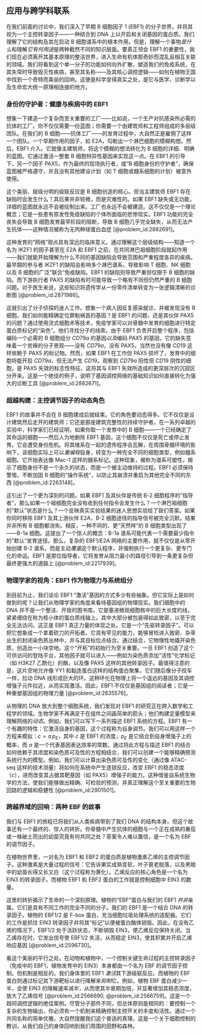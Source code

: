 ## 应用与跨学科联系

在我们前面的讨论中，我们深入了早期 B 细胞因子 1 (EBF1) 的分子世界，并将其视为一个主控转录因子——一种结合到 DNA 上以开启和关闭基因的蛋白质。我们理解了它的结构及其在启动 B 细胞谱系中的根本作用。但是，理解一个事物*是什么*和理解*它有何用途*是两种截然不同的知识层面。要真正领会 EBF1 的重要性，我们现在必须离开其基本原理的整洁世界，进入生命有机体那奇妙而混乱且相互关联的领域。我们将看到这个单一分子的功能如何向外扩散，塑造我们的免疫系统，在其失常时导致毁灭性疾病，甚至其名称——及其核心调控逻辑——如何在植物王国中找到一个奇特而美丽的回响。这便是科学变得真实之处，是它与医学、诊断学以及生命宏大统一原理相连接的地方。

### 身份的守护者：健康与疾病中的 EBF1

想象一下建造一个复杂而至关重要的工厂——比如说，一个生产对抗感染所必需的抗体的工厂。你不仅仅需要一份蓝图；你需要一个由建筑师和工程师组成的多层级团队。在我们的 B 细胞——抗体工厂——的发育过程中，大自然正是雇佣了这样一个团队。一个早期作用的因子，如 E2A，勾勒出一个淋巴细胞的模糊构想。然后，EBF1 介入。它就像主建筑师，将这个模糊的想法转化为 B 细胞的详细、明确的蓝图。它通过激活一整套 B 细胞特异性基因来实现这一点。在 EBF1 的引导下，另一个因子 PAX5，作为最终的现场执行者，或“B 细胞身份的守护者”，确保蓝图被严格遵守，并且没有其他建设计划（如 T 细胞或髓系细胞的计划）被意外使用。

这个美丽、层级分明的级联反应是 B 细胞创造的核心。但当主建筑师 EBF1 存在缺陷时会发生什么？其后果并非轻微，而是灾难性的。如果 EBF1 缺失或无功能，详细的蓝图就永远不会被绘制出来。工厂也永远不会被建造。这不仅仅是一个理论概念；它是一些患有原发性免疫缺陷的个体所面临的悲惨现实。EBF1 功能的完全丧失会导致 B 细胞发育最早阶段的阻断，导致 B 细胞几乎完全缺失，从而无法产生抗体——这种情况被称为无丙种球蛋白血症 [@problem_id:2882691]。

这种发育的“网络”观点具有深远的临床意义。通过理解这个层级结构——知道一个名为 IKZF1 的因子甚至在 E2A 和 EBF1 之前，在共同淋巴祖细胞阶段就起作用——我们就能开始理解为什么不同的基因缺陷会导致范围和严重程度各异的疾病。最早期的参与者 IKZF1 的缺陷会影响多个淋巴谱系，导致影响 T 细胞、NK 细胞以及 B 细胞的广泛“联合”免疫缺陷。EBF1 的缺陷则导致严重但仅限于 B 细胞的缺陷。而下游执行者 PAX5 的缺陷有时可能导致一个略有不同但仍然严重的 B 细胞问题。对于医生来说，这些知识将遗传学从一份零件清单转变为一张逻辑清晰的诊断图 [@problem_id:2871986]。

这就引出了分子侦探的迷人工作。想象一个病人因反复感染就诊，并被发现没有 B 细胞。我们如何能精确定位罪魁祸首的基因？是 EBF1 的问题，还是其伙伴 PAX5 的问题？通过使用流式细胞术等技术，免疫学家可以对骨髓中发育的细胞进行特定蛋白质标记的“染色”。他们寻找分子的线索。由于 EBF1 负责开启整个程序，包括编码一个必需的 B 细胞组分 $CD79a$ 的基因*以及*编码 PAX5 的基因，它的缺失意味着一个贫瘠的分子景观——没有 $CD79a$，没有 PAX5，当然也没有像 $CD19$ 这样依赖于 PAX5 的标记物。然而，如果 EBF1 在工作但 PAX5 损坏了，发育中的细胞将能开启 $CD79a$，但无法产生 $CD19$。观察到 $CD79a$ 阳性但 $CD19$ 阴性的细胞，是 PAX5 失效的标志性特征，这将其与 EBF1 失效所造成的更深层次的沉寂区分开来。这是一个绝佳的例子，说明了基因调控网络的基础知识如何直接转化为强大的诊断工具 [@problem_id:2882671]。

### 超越构建：主控调节因子的动态角色

EBF1 的故事并不会在 B 细胞建成后就结束。它的角色要动态得多。它不仅仅是设计建筑然后走开的建筑师；它还是那座建筑完整性的持续守护者。在一系列卓越的实验中，科学家们已经证明，如果你取一个发育中的 B 细胞——一个已经确定了其命运的细胞——然后人为地删除 EBF1 基因，这个细胞不仅仅是死亡或停止发育。它会遭受身份危机。将其维系在一起的遗传程序会瓦解，在周围骨髓环境的影响下，该细胞实际上可以*重编程*自身，转变为一种完全不同的细胞类型，例如髓系细胞。它开始表达像 Mac-1 这样的髓系标记。这种现象，被称为谱系可塑性，揭示了细胞身份不是一个永久的状态，而是一个被主动维持的过程。EBF1 必须保持警惕，不断加固 B 细胞的“操作系统”，以防止其崩溃并重启为其他完全不同的东西 [@problem_id:2263148]。

这引出了一个更为深刻的问题。如果 EBF1 及其伙伴是传统 B-2 细胞程序的“指导者”，那么如果一个祖细胞完全没有收到任何指令会发生什么？一个淋巴祖细胞的“默认”状态是什么？一个反映真实实验结果的迷人思想实验给了我们答案。如果你同时移除 EBF1 及其上游伙伴 E2A，B-2 细胞途径的指导信号被完全沉默。结果并非所有 B 细胞都消失。相反，一种不同的、更“天然样”的 B 细胞类型出现了——B-1a 细胞。这提出了一个惊人的概念：B-1a 谱系可能代表一个需要最少指令的“默认”发育途径。那么，复杂的 EBF1/E2A 网络的主要作用，就不仅仅是从零开始创建 B-2 谱系，而是主动*覆盖*这个默认程序，并强制执行一个更复杂、更专门化的命运。EBF1 是那位指导者，它将发育从阻力最小的路径引导到一条更复杂但最终更强大的道路上 [@problem_id:2217939]。

### 物理学家的视角：EBF1 作为物理力与系统组分

到目前为止，我们谈论 EBF1 “激活”基因的方式多少有些抽象。但它实际上是如何做到的呢？让我们从物理学家的角度来看待基因组的物理现实。我们细胞中的 DNA 并不是一个整洁、开放的图书库。它是塞进微观细胞核中的巨大长度的线，紧紧缠绕在称为核小体的蛋白质线轴上。其中大部分被包装得如此致密，以至于完全无法访问。这正是 EBF1 真正力量的体现之处。它是一个“先驱转录因子”。可以把它想象成一个拿着砍刀的开拓者。它具有罕见的能力，能够冒险进入致密、杂草丛生的封闭染色质丛林中，并与其目标位点结合。通过结合，它物理性地撬开染色质，创造出一小块空地。这个“开拓”的初始行为至关重要。一旦 EBF1 创造了这个可供访问的登陆平台，其他因子就可以进入——例如为染色质添加“活性”化学标记（如 H3K27 乙酰化）的酶，以及像 PAX5 这样的其他转录因子。最值得注意的是，这片空地允许像 YY1 和黏连蛋白这样的结构蛋白聚集，它们随后像分子绞车一样，拉动 DNA 线形成巨大的环。这种环化在物理上将一个遥远的基因及其调控增强子元件拉近，从而实现激活。因此，EBF1 不仅仅是基因组的阅读者；它是一种重塑基因组的物理力量 [@problem_id:2835576]。

从物理的 DNA 放大到整个细胞系统，我们发现对 EBF1 的研究正在跨入数学和工程学的领域。生物学家不再满足于在组件之间画简单的箭头；他们构建定量模型来理解网络的*动态*。例如，我们可以写下一系列描述 EBF1 系统的方程。EBF1 有一个有趣的特性：它激活自身的基因，这个过程称为自身调节。我们可以用这样一个方程来模拟：$c = \alpha\, p_E$，其中 $c$ 是 EBF1 的浓度，$p_E$ 是它结合到自身增强子上的概率，而 $\alpha$ 是一个代表基因表达效率的常数。通过将此方程与描述 EBF1 的结合如何依赖于其浓度和染色质可及性的方程相结合，我们可以创建一个能够精确预测系统行为的模型。例如，我们可以计算出染色质可及性的变化（通过像 ATAC-seq 这样的技术测量）将如何在系统中产生连锁反应，改变 EBF1 的稳态浓度（$c$），进而改变其占据其靶基因（如 PAX5）增强子的能力。这种借鉴自系统生物学的方法，使我们能够做出精确、可检验的预测，并真正理解这个至关重要的生物回路的逻辑和稳健性 [@problem_id:2901501]。

### 跨越界域的回响：两种 EBF 的故事

我们与 EBF1 的旅程已将我们从人类疾病带到了我们 DNA 的结构本身。但这个故事还有一个最终的、惊人的转折。你骨髓中产生抗体的细胞与一个正在成熟的番茄或一株破土而出的幼苗究竟有何共同之处？答案令人难以置信，是一个名为 EBF 的调节因子。

在植物世界里，一对名为 EBF1 和 EBF2 的蛋白质是植物激素乙烯的主控调节因子。这种激素是大量过程的信号：它告诉果实成熟变软，叶子衰老脱落，以及黑暗中的幼苗长得又长又白（这个过程称为黄化）。乙烯反应的核心角色是一个名为 EIN3 的转录因子。而植物 EBF1 和 EBF2 蛋白的工作就是控制细胞中 EIN3 的数量。

这里的转折揭示了生命的一个深刻原理。植物的“EBF”蛋白与我们的 EBF1 *并非*亲属。它们是具有不同工作的完全不同的分子。我们的 EBF1 是一个结合 DNA 的转录因子。植物的 EBF1/2 是 F-box 蛋白，充当细胞垃圾处理系统的适配器。它们的工作是抓住 EIN3 转录因子并将其“标记”以便被蛋白酶体销毁。因此，在没有乙烯的情况下，EBF1/2 处于活跃状态，不断销毁 EIN3，使乙烯反应保持关闭。当乙烯存在时，它发出信号使 EBF1/2 失活，从而稳定 EIN3，使其积累并开启乙烯响应基因 [@problem_id:2596730]。

看这个美丽的平行之处。在动物和植物中，一个控制关键生命过程的主控转录因子（免疫中的 EBF1，植物发育中的 EIN3）本身都由一个名为 EBF 的调节因子控制。但机制是相反的。我们身体里的 EBF1 *激活*其下游级联反应。而植物的 EBF 蛋白则通过标记其下游靶标以进行降解来*抑制*它。例如，植物 EBF 蛋白减少一半，会使 EIN3 的降解速率减半，从而使其半衰期加倍，并显著增加其稳态浓度，放大了乙烯信号 [@problem_id:2566690, @problem_id:2566759]。这是一个趋同调控逻辑的绝佳案例。尽管分子部件不同，但总体原则是相同的：要控制一个复杂的生物输出，你必须有一个机制来精确控制主控开关的丰度和活性。通过一个共同名称的简单优雅，大自然提醒我们这个普适的真理，这是一个关于细胞控制的教训，从我们自己的身体回响到我们周围的田野和森林。